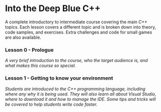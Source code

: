 # Into the Deep Blue C++
A complete introductory to intermediate course covering the main <i>C++</i> topics. Each lesson covers a different topic and is broken down into theory, code samples, and exercises. Extra challenges and code for small games are also available.

### Lesson 0 - Prologue
<i>A very brief introduction to the course, who the target audience is, and what makes this course so special.</i>

### Lesson 1 - Getting to know your environment
<i>Students are introduced to the C++ programming language, including where any why it is being used. They will also learn all about Visual Studio, where to download it and how to manage the IDE. Some tips and tricks will be covered to help students write code faster.</i>
